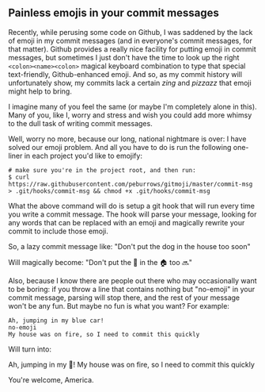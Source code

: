 ## Painless emojis in your commit messages

Recently, while perusing some code on Github, I was saddened by the lack of emoji in my commit messages (and in everyone's commit messages, for that matter). Github provides a really nice facility for putting emoji in commit messages, but sometimes I just don't have the time to look up the right `<colon><name><colon>` magical keyboard combination to type that special text-friendly, Github-enhanced emoji. And so, as my commit history will unfortunately show, my commits lack a certain _zing_ and _pizzazz_ that emoji might help to bring.

I imagine many of you feel the same (or maybe I'm completely alone in this). Many of you, like I, worry and stress and wish you could add more whimsy to the dull task of writing commit messages.

Well, worry no more, because our long, national nightmare is over: I have solved our emoji problem. And all you have to do is run the following one-liner in each project you'd like to emojify:

```shell
# make sure you're in the project root, and then run:
$ curl https://raw.githubusercontent.com/peburrows/gitmoji/master/commit-msg > .git/hooks/commit-msg && chmod +x .git/hooks/commit-msg
```

What the above command will do is setup a git hook that will run every time you write a commit message. The hook will parse your message, looking for any words that can be replaced with an emoji and magically rewrite your commit to include those emoji.

So, a lazy commit message like:
"Don't put the dog in the house too soon"

Will magically become:
"Don't put the :dog: in the :house: too :soon:"

Also, because I know there are people out there who may occasionally want to be boring: if you throw a line that contains nothing but "no-emoji" in your commit message, parsing will stop there, and the rest of your message won't be any fun. But maybe no fun is what you want? For example:

```
Ah, jumping in my blue car!
no-emoji
My house was on fire, so I need to commit this quickly
```

Will turn into:

Ah, jumping in my :blue_car:!
My house was on fire, so I need to commit this quickly

You're welcome, America.
